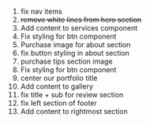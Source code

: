 1. fix nav items
2. ~~remove white lines from hero section~~
3. Add content to services component
4. Fix styling for btn component
5. Purchase image for about section
6. fix button styling in about section
7. purchase tips section image
8. Fix styling for btn component
9. center our portfolio title
10. Add content to gallery
11. fix title + sub for review section
12. fix left section of footer
13. Add content to rightmost section
